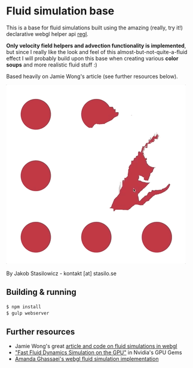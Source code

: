 # Fluid simulation base

This is a base for fluid simulations built using the amazing (really, try it!) declarative webgl helper api [regl](https://regl.party).

**Only velocity field helpers and advection functionality is implemented**, but since I really like the look and feel of this almost-but-not-quite-a-fluid effect I will probably build upon this base when creating various **color soups** and more realistic fluid stuff :)

Based heavily on Jamie Wong's article (see further resources below).

![Example](/assets/example.gif?raw=true "Example")

By Jakob Stasilowicz - kontakt [at] stasilo.se

## Building & running

```sh
$ npm install
$ gulp webserver
```


## Further resources

- Jamie Wong's great [article and code on fluid simulations in webgl](http://jamie-wong.com/2016/08/05/webgl-fluid-simulation/)
- ["Fast Fluid Dynamics Simulation on the GPU"](https://developer.nvidia.com/gpugems/GPUGems/gpugems_ch38.html) in Nvidia's GPU Gems
- [Amanda Ghassaei's webgl fluid simulation implementation](https://github.com/amandaghassaei/FluidSimulation)
